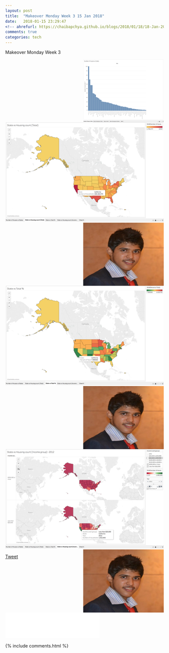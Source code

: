 ```yaml
---
layout: post
title:  "Makeover Monday Week 3 15 Jan 2018"
date:   2018-01-15 23:29:47
<!-- ahrefurl: https://chaibapchya.github.io/blogs/2018/01/18/18-Jan-2018.html -->
comments: true
categories: tech
---
```


<div class="g-plus" data-action="share" data-href="https://chaibapchya.github.io/blogs/tech/2018/01/15/2018-01-15.html"></div>

Makeover Monday Week 3

<!-- ![Visualization 1](https://github.com/ChaiBapchya/ChaiBapchya.github.io/blob/master/images/mom1.png "Visualization 1") -->
<img src="/images/mom1.png" width="256" height="200" align="right">


![Visualization 2](https://github.com/ChaiBapchya/ChaiBapchya.github.io/blob/master/images/mom2.png "Visualization 2")
<img  src="/images/about.jpg" width="256" height="200" align="right">


![Visualization 3](https://github.com/ChaiBapchya/ChaiBapchya.github.io/blob/master/images/mom3.png "Visualization 3")
<img  src="/images/about.jpg" width="256" height="200" align="right">


![Visualization 4](https://github.com/ChaiBapchya/ChaiBapchya.github.io/blob/master/images/mom4.png "Visualization 4")
<img class="about-me-image" src="/images/about.jpg" width="256" height="200" align="right">





<a href="https://twitter.com/share" class="twitter-share-button" data-url="https://chaibapchya.github.io/blogs/tech/2018/01/15/2018-01-15.html" data-via="chaibapchya" data-size="large" data-hashtags="TheConquestOfWhy,Tech,Data">Tweet</a>
<script>!function(d,s,id){var js,fjs=d.getElementsByTagName(s)[0],p=/^http:/.test(d.location)?'http':'https';if(!d.getElementById(id)){js=d.createElement(s);js.id=id;js.src=p+'://platform.twitter.com/widgets.js';fjs.parentNode.insertBefore(js,fjs);}}(document, 'script', 'twitter-wjs');</script>

<iframe src="//www.facebook.com/plugins/like.php?href=https%3A//chaibapchya.github.io/blogs/tech/2018/01/15/2018-01-15.html&amp;width&amp;layout=standard&amp;action=like&amp;show_faces=true&amp;share=true&amp;height=80&amp;appId=2079840108912058" scrolling="no" frameborder="0" style="border:none; overflow:hidden; height:80px;" allowTransparency="true"></iframe>

[firebug]: https://addons.mozilla.org/en-US/firefox/addon/firebug/
[chrome-dev-tools]: https://developer.chrome.com/devtools


{% include comments.html %}